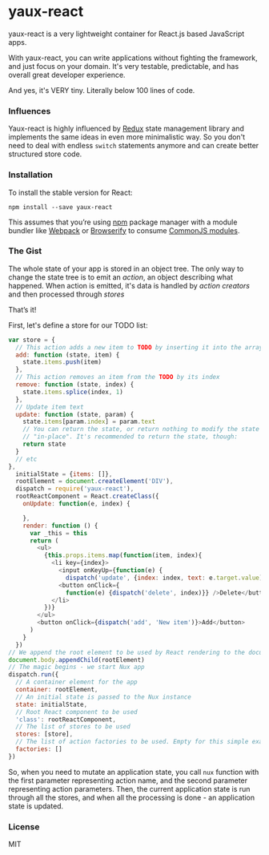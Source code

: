 # yaux-react

yaux-react is a very lightweight container for React.js based JavaScript apps.

With yaux-react, you can write applications without fighting the framework, and
just focus on your domain. It's very testable, predictable, and has overall
great developer experience.

And yes, it's VERY tiny. Literally below 100 lines of code.

### Influences

Yaux-react is highly influenced by [Redux](http://redux.js.org) state management
library and implements the same ideas in even more minimalistic way. So
you don't need to deal with endless `switch` statements anymore and can
create better structured store code.

### Installation

To install the stable version for React:

```
npm install --save yaux-react
```


This assumes that you’re using [npm](https://www.npmjs.com/) package manager with a module bundler like [Webpack](http://webpack.github.io) or [Browserify](http://browserify.org/) to consume [CommonJS modules](http://webpack.github.io/docs/commonjs.html).


### The Gist

The whole state of your app is stored in an object tree.  The only way to
change the state tree is to emit an *action*, an object describing what
happened. When action is emitted, it's data is handled by *action creators*
and then processed through *stores*

That’s it!

First, let's define a store for our TODO list:

```js
var store = {
  // This action adds a new item to TODO by inserting it into the array
  add: function (state, item) {
    state.items.push(item)
  },
  // This action removes an item from the TODO by its index
  remove: function (state, index) {
    state.items.splice(index, 1)
  },
  // Update item text
  update: function (state, param) {
    state.items[param.index] = param.text
    // You can return the state, or return nothing to modify the state
    // "in-place". It's recommended to return the state, though:
    return state
  }
  // etc
},
  initialState = {items: []},
  rootElement = document.createElement('DIV'),
  dispatch = require('yaux-react'),
  rootReactComponent = React.createClass({
    onUpdate: function(e, index) {

    },
    render: function () {
      var _this = this
      return (
        <ul>
          {this.props.items.map(function(item, index){
            <li key={index}>
              <input onKeyUp={function(e) {
                dispatch('update', {index: index, text: e.target.value)} />
              <button onClick={
                function(e) {dispatch('delete', index)}} />Delete</button>
            </li>
          })}
        </ul>
        <button onClick={dispatch('add', 'New item')}>Add</button>
      )
    }
  })
// We append the root element to be used by React rendering to the document
document.body.appendChild(rootElement)
// The magic begins - we start Nux app
dispatch.run({
  // A container element for the app
  container: rootElement,
  // An initial state is passed to the Nux instance
  state: initialState,
  // Root React component to be used
  'class': rootReactComponent,
  // The list of stores to be used
  stores: [store],
  // The list of action factories to be used. Empty for this simple example.
  factories: []
})
```

So, when you need to mutate an application state, you call `nux` function with
the first parameter representing action name, and the second parameter
representing action parameters. Then, the current application state is run
through all the stores, and when all the processing is done - an application
state is updated.


### License

MIT
